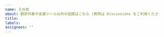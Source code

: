 ```yaml
---
name: その他
about: 翻訳作業や支援ツール以外の話題はこちら (質問は Discussions をご利用ください)
title: 
labels: 
assignees: ''
---
```


<!-- 件名と本文を自由に記載してください
   - 質問や雑談などは issues ではなく Discussions をご利用ください:
   - https://github.com/mozilla-japan/translation/discussions -->
